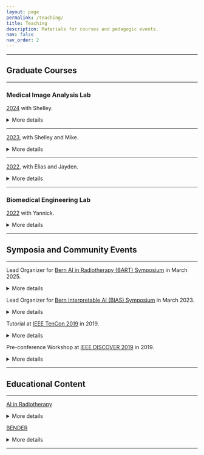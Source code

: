```yaml
---
layout: page
permalink: /teaching/
title: Teaching
description: Materials for courses and pedagogic events.
nav: false
nav_order: 2
---
```


---

## Graduate Courses

---

### Medical Image Analysis Lab

[2024](https://github.com/ubern-mialab/MIALab) with Shelley.

<details>
  <summary>More details</summary>
  Changelog: using GitHub classroom for assignments; updated simpler starter code repository and organization. 
  
  Course evaluation score remains high at 4.89.
  
  Representative student feedback: "I absolutely enjoyed this course. I think that Shelley and Amith did a fantastic job with this course. I highly appreciate how interactive the course was during the lecture portion and how available and helpful they were during the lab portion. During the projects, we had quite some freedom to experiment which I think is great for our learning process and the feedback/guidance from the TAs has been really great."
</details>

---

[2023](https://github.com/ubern-mia/MIALab), with Shelley and Mike.

<details>
  <summary>More details</summary>
  Changelog: project specific slack channels; video lectures along with in-class presentation; hospital clinic visit. 
  
  Course evaluation score remains high at 4.92. 
  
  Representative student feedback: "I got to improve my programming skills and the TA was extremely helpful and nice!"
</details>

---

[2022](https://github.com/ubern-mia/MIALab), with Elias and Jayden.

<details>
  <summary>More details</summary>
  The overall course evaluation score increased from 3.25 in 2021 before I was involved to 4.94 this year!
</details>

---

### Biomedical Engineering Lab

[2022](https://github.com/ubern-mia/bme-labs) with Yannick.

<details>
  <summary>More details</summary>
  This is a short practical rotation course for incoming Masters' students in Biomedical Engineering to get a quick overview of what we do in the Medical Image Analysis lab.
</details>

---

## Symposia and Community Events

---

Lead Organizer for [Bern AI in Radiotherapy (BART) Symposium](https://amithjkamath.github.io/bart25) in March 2025.

<details>
  <summary>More details</summary>
  Robert and I are co-organizers of BART, a one-day symposium for AI in Radiotherapy. We have three keynote speakers across radiation oncology, medical physics and engineering/AI. 100 registrants attended from 5 countries, with 11 posters and three flash talks. We are applying for funding to run this again next year.
</details>

Lead Organizer for [Bern Interpretable AI (BIAS) Symposium]((https://amithjkamath.github.io/bias23)) in March 2023.

<details>
  <summary>More details</summary>
  Yannick and I are co-organizers of BIAS, a one-day symposium for Interpretable AI, hosted at the Cupola room at the Uni Bern main building. We have an attendance of 140 researchers (70 online) and posters from 5 countries.
</details> 

Tutorial at [IEEE TenCon 2019]((https://www.tencon2019.org/tutorial.html)) in 2019.

<details>
  <summary>More details</summary>
  I ran a 3 hour tutorial on Deep Learning with MATLAB, including a refresher for Deep Learning, designing and visualizing deep networks, challenges and analysis of training deep networks, and finally deployment to GPUs. This was very interactive and by far the highest attended parallel tutorial session with several questions from the audience.
</details> 

Pre-conference Workshop at [IEEE DISCOVER 2019]((https://2019.ieee-discover.org/?q=article/pre-conference-tutorialsworkshops)) in 2019.

<details>
  <summary>More details</summary>
  I ran a full day workshop on Demystifying Deep Learning using MATLAB, including an introduction to deep learning, pre-trained networks, transfer learning, followed by training networks from scratch, deployment to GPUs, and assorted computer vision related demonstrations. This was attended by about 30 people.
</details> 

---

## Educational Content

---

[AI in Radiotherapy](https://github.com/amithjkamath/tara)

<details>
  <summary>More details</summary>
  This is designed for someone with a computer science background, who would like to familiarize themselves with radiation oncology topics so as to build useful tools in this application area.
</details> 

[BENDER](https://www.youtube.com/channel/UCkMl6tVyRVnBmOYv8t2q0yw)

<details>
  <summary>More details</summary>
  This is a series of fun educational videos to learn nuances of Deep Learning as applied to Medical Imaging. We have also created a [GitHub Repo](https://github.com/ubern-mia/bender) which includes supporting material, including code and references. I play the role of a new graduate student who learns the ropes.
</details> 

---